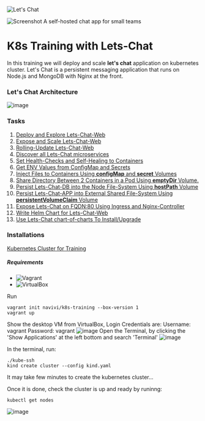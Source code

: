 ![Let's Chat](http://i.imgur.com/0a3l5VF.png)

![Screenshot](http://i.imgur.com/C4uMD67.png)
A self-hosted chat app for small teams
# K8s Training with Lets-Chat
In this training we will deploy and scale **let's chat** application on kubernetes cluster. Let's Chat is a persistent messaging application that runs on Node.js and MongoDB with Nginx at the front.

### Let's Chat Architecture
![image](https://user-images.githubusercontent.com/34754379/118403211-0e76e080-b676-11eb-88ab-1fa453f8cee8.png)


### Tasks
1.  [Deploy and Explore Lets-Chat-Web](day-1/task-1/README.md)
2.  [Expose and Scale Lets-Chat-Web](day-1/task-2/README.md)
3.  [Rolling-Update Lets-Chat-Web](day-2/task-3/README.md)
4.  [Discover all Lets-Chat microservices](day-2/task-4/README.md)
5.  [Set Health-Checks and Self-Healing to Containers](day-3/task-5/README.md)
6.  [Get ENV Values from ConfigMap and Secrets](day-3/task-6/README.md)
7.  [Inject Files to Containers Using **configMap** and **secret** Volumes](day-4/task-7/README.md)
8.  [Share Directory Between 2 Containers in a Pod Using **emptyDir** Volume.](day-4/task-8/README.md)
9.  [Persist Lets-Chat-DB into the Node File-System Using **hostPath** Volume](day-5/task-9/README.md)
10. [Persist Lets-Chat-APP into External Shared File-System Using **persistentVolumeClaim** Volume](day-5/task-10/README.md)
11. [Expose Lets-Chat on FQDN:80 Using Ingress and Nginx-Controller](day-6/task-11/README.md)
12. [Write Helm Chart for Lets-Chat-Web](day-6/task-12/README.md)
13. [Use Lets-Chat chart-of-charts To Install/Upgrade](day-6/task-13/README.md)


### Installations
[Kubernetes Cluster for Training](installations/README.md)
##### Requirements
* ![Vagrant](https://www.vagrantup.com/downloads)
* ![VirtualBox](https://www.virtualbox.org/)

Run

```
vagrant init navivi/k8s-training --box-version 1
vagrant up
```

Show the desktop VM from VirtualBox, Login Credentials are:
Username: vagrant
Password: vagrant
![image](https://user-images.githubusercontent.com/34754379/118403830-f81e5400-b678-11eb-949a-b2b3f03db72c.png)
Open the Terminal, by clicking the 'Show Applications' at the left bottom and search 'Terminal' 
![image](https://user-images.githubusercontent.com/34754379/118403954-90b4d400-b679-11eb-97ec-a53b8f7f33a8.png)

In the terminal, run:
```
./kube-ssh
kind create cluster --config kind.yaml
```

It may take few minutes to create the kubernetes cluster...

Once it is done, check the cluster is up and ready by runinng:
```
kubectl get nodes
```
![image](https://user-images.githubusercontent.com/34754379/118404499-d4a8d880-b67b-11eb-9cd1-30d012f42de0.png)